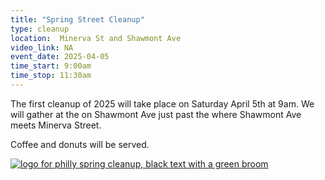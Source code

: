 ```yaml
---
title: "Spring Street Cleanup"
type: cleanup
location:  Minerva St and Shawmont Ave
video_link: NA
event_date: 2025-04-05
time_start: 9:00am
time_stop: 11:30am
---
```


The first cleanup of 2025 will take place on Saturday April 5th at 9am. We will gather at the on Shawmont Ave just past the where Shawmont Ave meets Minerva Street.

Coffee and donuts will be served. 


<a href="https://www.phila.gov/programs/philly-spring-cleanup/"><img src="https://www.phila.gov/media/20210621113626/PhillySpringCleanup-Logo.jpg" alt="logo for philly spring cleanup, black text with a green broom"/></a>

